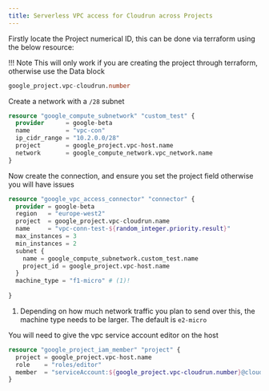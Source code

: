 ```yaml
---
title: Serverless VPC access for Cloudrun across Projects
---
```


Firstly locate the Project numerical ID, this can be done via terraform using the below resource:

!!! Note
    This will only work if you are creating the project through terraform, otherwise use the Data block

```terraform
google_project.vpc-cloudrun.number
```

Create a network with a `/28` subnet

```terraform
resource "google_compute_subnetwork" "custom_test" {
  provider      = google-beta
  name          = "vpc-con"
  ip_cidr_range = "10.2.0.0/28"
  project       = google_project.vpc-host.name
  network       = google_compute_network.vpc_network.name
}
```

Now create the connection, and ensure you set the project field otherwise you will have issues

```terraform
resource "google_vpc_access_connector" "connector" {
  provider = google-beta
  region   = "europe-west2"
  project  = google_project.vpc-cloudrun.name
  name     = "vpc-conn-test-${random_integer.priority.result}"
  max_instances = 3
  min_instances = 2
  subnet {
    name = google_compute_subnetwork.custom_test.name
    project_id = google_project.vpc-host.name
  }
  machine_type = "f1-micro" # (1)!
  
}
```

1.  Depending on how much network traffic you plan to send over this, the machine type needs to be larger.
    The default is `e2-micro`

You will need to give the vpc service account editor on the host

```terraform
resource "google_project_iam_member" "project" {
  project = google_project.vpc-host.name
  role    = "roles/editor"
  member  = "serviceAccount:${google_project.vpc-cloudrun.number}@cloudservices.gserviceaccount.com"
}
```
